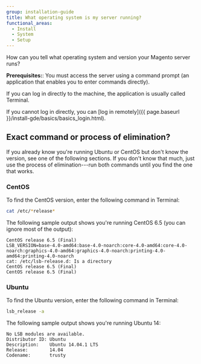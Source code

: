 ```yaml
---
group: installation-guide
title: What operating system is my server running?
functional_areas:
  - Install
  - System
  - Setup
---
```


How can you tell what operating system and version your Magento server runs?

**Prerequisites:**: You must access the server using a command prompt (an application that enables you to enter commands directly).

If you can log in directly to the machine, the application is usually called Terminal.

If you cannot log in directly, you can [log in remotely]({{ page.baseurl }}/install-gde/basics/basics_login.html).

## Exact command or process of elimination?

If you already know you're running Ubuntu or CentOS but don't know the version, see one of the following sections. If you don't know that much, just use the process of elimination---run both commands until you find the one that works.

### CentOS

To find the CentOS version, enter the following command in Terminal:

```bash
cat /etc/*release*
```

The following sample output shows you're running CentOS 6.5 (you can ignore most of the output):

```terminal
CentOS release 6.5 (Final)
LSB_VERSION=base-4.0-amd64:base-4.0-noarch:core-4.0-amd64:core-4.0-noarch:graphics-4.0-amd64:graphics-4.0-noarch:printing-4.0-amd64:printing-4.0-noarch
cat: /etc/lsb-release.d: Is a directory
CentOS release 6.5 (Final)
CentOS release 6.5 (Final)
```

### Ubuntu

To find the Ubuntu version, enter the following command in Terminal:

```bash
lsb_release -a
```

The following sample output shows you're running Ubuntu 14:

```terminal
No LSB modules are available.
Distributor ID: Ubuntu
Description:    Ubuntu 14.04.1 LTS
Release:        14.04
Codename:       trusty
```
